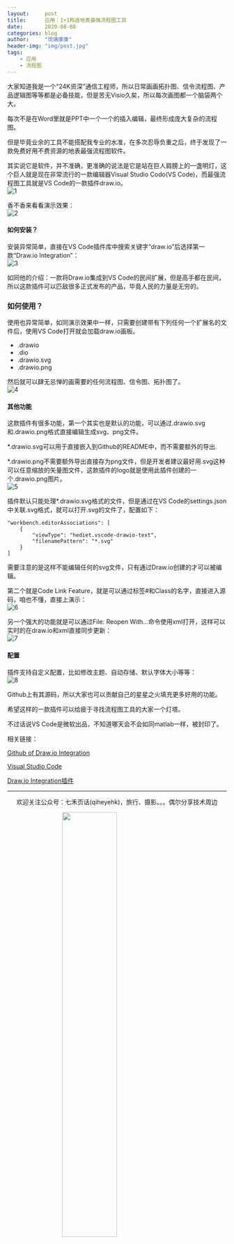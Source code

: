 ```yaml
---
layout:     post
title:      应用｜1+1构造地表最强流程图工具
date:       2020-08-08
categories: blog
author:     "琉璃康康"
header-img: "img/post.jpg"
tags:
    - 应用
    - 流程图
---
```


<style>
img{
  display:block;
  margin:0
  auto;
}
</style>

<meta name="referrer" content="never">

大家知道我是一个“24K资深”通信工程师，所以日常画画拓扑图、信令流程图、产品逻辑图等等都是必备技能，但是苦无Visio久矣，所以每次画图都一个脑袋两个大。

每次不是在Word里就是PPT中一个一个的插入编辑，最终形成庞大复杂的流程图。

但是毕竟业余的工具不能搭配我专业的水准，在多次忍辱负重之后，终于发现了一款免费好用不费资源的地表最强流程图软件。

其实说它是软件，并不准确，更准确的说法是它是站在巨人肩膀上的一盏明灯，这个巨人就是现在非常流行的一款编辑器Visual Studio Codo(VS Code)，而最强流程图工具就是VS Code的一款插件draw.io。
![1][1]

香不香来看看演示效果：
![2][2]

#### 如何安装？
安装异常简单，直接在VS Code插件库中搜索关键字“draw.io”后选择第一款“Draw.io Integration”：
![3][3]

如同他的介绍：一款将Draw.io集成到VS Code的民间扩展，但是高手都在民间，所以这款插件可以匹敌很多正式发布的产品，毕竟人民的力量是无穷的。

### 如何使用？
使用也异常简单，如同演示效果中一样，只需要创建带有下列任何一个扩展名的文件后，使用VS Code打开就会加载draw.io画板。

- .drawio
- .dio
- .drawio.svg
- .drawio.png

然后就可以肆无忌惮的画需要的任何流程图、信令图、拓扑图了。
![4][4]

#### 其他功能
这款插件有很多功能，第一个其实也是默认的功能，可以通过.drawio.svg和.drawio.png格式直接编辑生成svg、png文件。

*.drawio.svg可以用于直接嵌入到Github的README中，而不需要额外的导出.

*.drawio.png不需要额外导出直接存为png文件，但是开发者建议最好用.svg这种可以任意缩放的矢量图文件，这款插件的logo就是使用此插件创建的一个.drawio.png图片。
![5][5]

插件默认只能处理*.drawio.svg格式的文件，但是通过在VS Code的settings.json中关联.svg格式，就可以打开.svg的文件了，配置如下：
````
"workbench.editorAssociations": [
    {
        "viewType": "hediet.vscode-drawio-text",
        "filenamePattern": "*.svg"
    }
]
````
需要注意的是这样不能编辑任何的svg文件，只有通过Draw.io创建的才可以被编辑。

第二个就是Code Link Feature，就是可以通过标签#和Class的名字，直接进入源码，咱也不懂，直接上演示：
![6][6]

另一个强大的功能就是可以通过File: Reopen With...命令使用xml打开，这样可以实时的在draw.io和xml直接同步更新：
![7][7]

#### 配置
插件支持自定义配置，比如修改主题、自动存储、默认字体大小等等：
![8][8]

Github上有其源码，所以大家也可以贡献自己的星星之火填充更多好用的功能。

希望这样的一款插件可以给疲于寻找流程图工具的大家一个灯塔。

不过话说VS Code是微软出品，不知道哪天会不会如同matlab一样，被封印了。

相关链接：

[Github of Draw.io Integration](https://github.com/hediet/vscode-drawio)

[Visual Studio Code](https://code.visualstudio.com/)

[Draw.io Integration插件](https://marketplace.visualstudio.com/items?itemName=hediet.vscode-drawio)

------------
<p align="center">欢迎关注公众号：七禾页话(qiheyehk)，旅行、摄影。。。偶尔分享技术周边</p>
<img src="https://mmbiz.qpic.cn/mmbiz_jpg/QqiaFS6NT0eAaCjLpPgUZricqK7lIOO3hYEYIbjibRlYaiaTsib0reaQfQTmaibVw2QqZLibBWpCHJdg0v3V7yX8sQgWw/0?wx_fmt=jpeg" width="50%"/>


[1]:https://mmbiz.qpic.cn/mmbiz_png/QqiaFS6NT0eC7et8M6oWpeVWVzW0ricMGQTc0Iib8x8t8975icKQ810R2HumlficAdbLOt0aYUIr9Q0IKeAgptfQceA/0?wx_fmt=png


[2]:https://mmbiz.qpic.cn/mmbiz_gif/QqiaFS6NT0eC7et8M6oWpeVWVzW0ricMGQTKjApib6Qf9Jdpbvn26ek0GZN1KBSOuuvXcTqUKSFLgg1Z3MNFFvC2A/0?wx_fmt=gif


[3]:https://mmbiz.qpic.cn/mmbiz_png/QqiaFS6NT0eC7et8M6oWpeVWVzW0ricMGQxU1ByureMSK7fymxwKicSuTROfRcu87nuvx4sWKUBXSR4Ml8PicJTJ7w/0?wx_fmt=png


[4]:https://mmbiz.qpic.cn/mmbiz_png/QqiaFS6NT0eC7et8M6oWpeVWVzW0ricMGQFSCV5dWaKK6KL0xSwAWNIiaibIwT6jmQW8AN6eBslhvzgbZYBWHgu7og/0?wx_fmt=png


[5]:https://mmbiz.qpic.cn/mmbiz_gif/QqiaFS6NT0eC7et8M6oWpeVWVzW0ricMGQFZppFrfTax1uHU60xdZtPTa3JVrvpnv4adBgUDYfcRRgLydnZPibb8A/0?wx_fmt=gif


[6]:https://mmbiz.qpic.cn/mmbiz_gif/QqiaFS6NT0eC7et8M6oWpeVWVzW0ricMGQ706Dx0MZjNPFtot98hqdR1ceYtJBSvrUAFED1aRcpvouPok8P3qMlw/0?wx_fmt=gif


[7]:https://mmbiz.qpic.cn/mmbiz_gif/QqiaFS6NT0eC7et8M6oWpeVWVzW0ricMGQbtse1PMNctEYLH9CBUwlNHl5a9ZWg3rKkdPRly6AujbF1iaRFoJRiafA/0?wx_fmt=gif


[8]:https://mmbiz.qpic.cn/mmbiz_png/QqiaFS6NT0eC7et8M6oWpeVWVzW0ricMGQKeHycouNS9TGaUgQgYGia2RrmDk2ichPL1xWBEDhWZJaluE0ib9t1bTSg/0?wx_fmt=png



